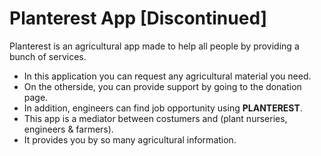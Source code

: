 # Planterest App [Discontinued]
Planterest is an agricultural app made to help all people by providing a bunch of services.
- In this application you can request any agricultural material you need.
- On the otherside, you can provide support by going to the donation page.
- In addition, engineers can find job opportunity using **PLANTEREST**.
- This app is a mediator between costumers and (plant nurseries, engineers & farmers).
- It provides you by so many agricultural information.
